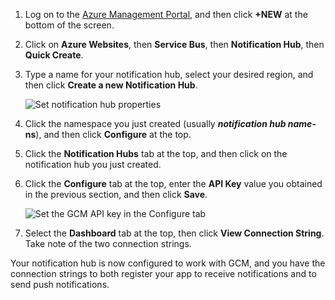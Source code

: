 

1. Log on to the [Azure Management Portal](https://manage.windowsazure.cn/), and then click **+NEW** at the bottom of the screen.

2. Click on **Azure Websites**, then **Service Bus**, then **Notification Hub**, then **Quick Create**.

3. Type a name for your notification hub, select your desired region, and then click **Create a new Notification Hub**.

   	![Set notification hub properties](./media/notification-hubs-android-configure-push/notification-hub-create-from-portal2.png)

<!-- deleted by customization
4. Under **Service Bus**, click the namespace you just created (usually ***notification hub name*-ns**).

5. On your namespace, click the **Notification Hubs** tab for your at the top, and then click on the notification hub you just created.
-->
<!-- keep by customization: begin -->
4. Click the namespace you just created (usually ***notification hub name*-ns**), and then click **Configure** at the top.

5. Click the **Notification Hubs** tab  at the top, and then click on the notification hub you just created.
<!-- keep by customization: end -->

6. Click the **Configure** tab at the top, enter the **API Key** value you obtained in the previous section, and then click **Save**.

   	![Set the GCM API key in the Configure tab](./media/notification-hubs-android-configure-push/notification-hub-configure-android.png)

7. Select the **Dashboard** tab at the top, then click **View Connection String**. Take note of the two connection strings.

Your notification hub is now configured to work with GCM, and you have the connection strings to both register your app to receive notifications and to send push notifications.

